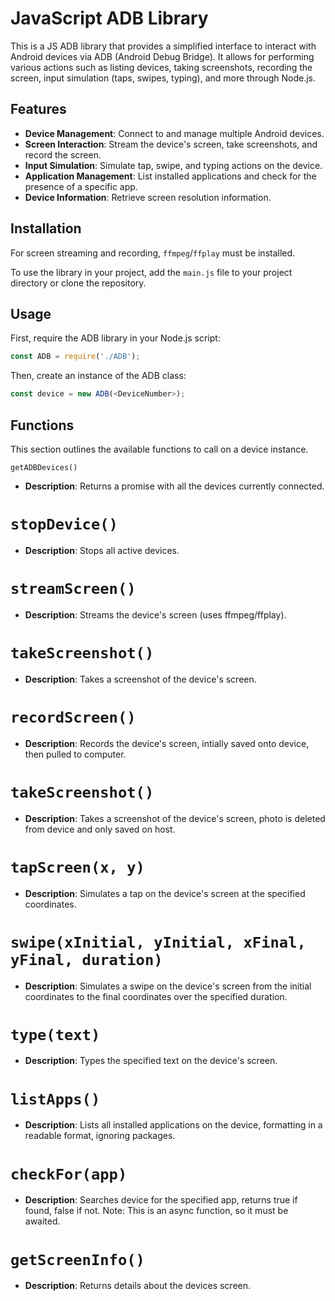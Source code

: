 # JavaScript ADB Library

This is a JS ADB library that provides a simplified  interface to interact with Android devices via ADB (Android Debug Bridge). It allows for performing various actions such as listing devices, taking screenshots, recording the screen, input simulation (taps, swipes, typing), and more through Node.js.

## Features

- **Device Management**: Connect to and manage multiple Android devices.
- **Screen Interaction**: Stream the device's screen, take screenshots, and record the screen.
- **Input Simulation**: Simulate tap, swipe, and typing actions on the device.
- **Application Management**: List installed applications and check for the presence of a specific app.
- **Device Information**: Retrieve screen resolution information.

## Installation

For screen streaming and recording, `ffmpeg`/`ffplay` must be installed.

To use the library in your project, add the `main.js` file to your project directory or clone the repository.

## Usage

First, require the ADB library in your Node.js script:

```js
const ADB = require('./ADB');
```

Then, create an instance of the ADB class:

```js
const device = new ADB(<DeviceNumber>);
```

## Functions

This section outlines the available functions to call on a device instance.

`getADBDevices()`

- **Description**: Returns a promise with all the devices currently connected.

# `stopDevice()`

- **Description**: Stops all active devices.

# `streamScreen()`

- **Description**: Streams the device's screen (uses ffmpeg/ffplay).

# `takeScreenshot()`

- **Description**: Takes a screenshot of the device's screen.

# `recordScreen()`

- **Description**: Records the device's screen, intially saved onto device, then pulled to computer.

# `takeScreenshot()`

- **Description**: Takes a screenshot of the device's screen, photo is deleted from device and only saved on host.

# `tapScreen(x, y)`

- **Description**: Simulates a tap on the device's screen at the specified coordinates.

# `swipe(xInitial, yInitial, xFinal, yFinal, duration)`

- **Description**: Simulates a swipe on the device's screen from the initial coordinates to the final coordinates over the specified duration.

# `type(text)`

- **Description**: Types the specified text on the device's screen.

# `listApps()`

- **Description**: Lists all installed applications on the device, formatting in a readable format, ignoring packages.


# `checkFor(app)`

- **Description**: Searches device for the specified app, returns true if found, false if not. Note: This is an async function, so it must be awaited.

# `getScreenInfo()`

- **Description**: Returns details about the devices screen. 
